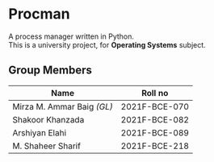 # Procman

A process manager written in Python.  
This is a university project, for **Operating Systems** subject.

## Group Members

| Name                       | Roll no       |
| -------------------------- | ------------- |
| Mirza M. Ammar Baig *(GL)* | 2021F-BCE-070 |
| Shakoor Khanzada           | 2021F-BCE-082 |
| Arshiyan Elahi             | 2021F-BCE-089 |
| M. Shaheer Sharif          | 2021F-BCE-218 |
